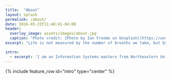 ```yaml
---
title:  "About"
layout: splash
permalink: /about/
date: 2016-03-23T11:48:41-04:00
header:
  overlay_image: assets/images/about.jpg
  caption: "Photo credit: [Photo by Ian Froome on Unsplash](https://unsplash.com)"
excerpt: "Life is not measured by the number of breaths we take, but by the number of moments that take your breath away."

intro:
  - excerpt: 'I am an Information Systems masters from Northeastern University with prior 6 years of extensive experience creating Business Intelligence solutions while working as Senior Business Intelligence Analyst. Proficient in SQL for complex data retrieval and Python/R for statistical data analysis to comprehend trends for business solutions on large datasets. Looking to leverage my knowledge and experience into a collaborative and responsible role in an organization.'
---
```


{% include feature_row id="intro" type="center" %}

